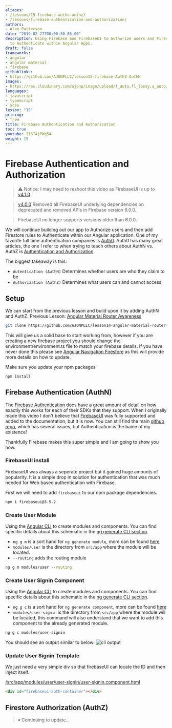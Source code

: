 ```yaml
---
aliases:
- /lessons/15-firebase-authn-authz/
- /lessons/firebase-authentication-and-authorization/
authors:
- Alex Patterson
date: "2019-02-27T00:00:50-05:00"
description: Using Firebase and FirebaseUI to Authorize users and Firestore rules
  to Authenticate within Angular Apps.
draft: false
frameworks:
- angular
- angular material
- firebase
githublinks:
- https://github.com/AJONPLLC/lesson15-firebase-AuthZ-AuthN
images:
- https://res.cloudinary.com/ajonp/image/upload/f_auto,fl_lossy,q_auto/v1551289217/ajonp-ajonp-com/15-firebase-authz-authn/firebase-AuthZ-AuthN.jpg
languages:
- javascript
- typescript
- scss
lesson: "15"
pricing:
- free
title: Firebase Authentication and Authorization
toc: true
youtube: II6TAjPWg54
weight: 15
---
```


# Firebase Authentication and Authorization

> ⚠️ Notice: I may need to reshoot this video as FirebaseUI is up to [v4.1.0](https://github.com/firebase/firebaseui-web/releases/tag/v4.1.0)

> [v4.0.0](https://github.com/firebase/firebaseui-web/releases/tag/v4.0.0) Removed all FirebaseUI underlying dependencies on deprecated and removed APIs in Firebase version 6.0.0. 

> FirebaseUI no longer supports versions older than 6.0.0.

We will continue building out our app to Authorize users and then add Firestore rules to Authenticate within our Angular application. One of my favorite full time authentication companies is [Auth0](https://auth0.com/). Auth0 has many great articles, the one I refer to when trying to teach others about AuthN vs. AuthZ is [Authentication and Authorization](https://auth0.com/docs/authorization/concepts/authz-and-authn). 

The biggest takeaway is this:
- `Autentication (AuthN)` Determines whether users are who they claim to be
- `Authorization (AuthZ)` Determines what users can and cannot access

## Setup
We can start from the previous lesson and build upon it by adding AuthN and AuthZ.
Previous Lesson: [Angular Material Router Awareness](https://github.com/AJONPLLC/lesson14-angular-material-router-awareness)

```sh
git clone https://github.com/AJONPLLC/lesson14-angular-material-router-awareness.git
```
This will give us a solid base to start working from, however if you are creating a new firebase project you should change the environment/environment.ts file to match your firebase details. If you have never done this please see [Angular Navigation Firestore](https://ajonp.com/lessons/11-angular-navigation-firestore/) as this will provide more details on how to update.

Make sure you update your npm packages
```sh
npm install
```

## Firebase Authentication (AuthN)

The [Firebase Authentication](https://firebase.google.com/docs/auth/) docs have a great amount of detail on how exactly this works for each of their SDKs that they support. When I originally made this video I don't believe that [FirebaseUI](https://firebase.google.com/docs/auth/web/firebaseui) was fully supported and added to the documentation, but it is now. You can still find the main [github repo](https://github.com/firebase/firebaseui-web), which has several issues, but Authentication is the baine of my existence!

Thankfully Firebase makes this super simple and I am going to show you how.

### FirebaseUI install
FirebaseUI was always a seperate project but it gained huge amounts of popularity. It is a simple drop in solution for authentication that was much needed for Web based authentication with Firebase. 

First we will need to add `firebaseui` to our npm package dependencies.

```sh
npm i firebaseui@3.5.2
```

### Create User Module

Using the [Angular CLI](https://angular.io/cli) to create modules and components. You can find specific details about this schematic in the [ng generate CLI section](https://angular.io/cli/generate).

- `ng g m` is a sort hand for `ng generate module`, more can be found [here](https://angular.io/cli/generate#module)
- `modules/user` is the directory from `src/app` where the module will be located.
- `--routing` adds the routing module

```sh
ng g m modules/user --routing
```

### Create User Signin Component

Using the [Angular CLI](https://angular.io/cli) to create modules and components. You can find specific details about this schematic in the [ng generate CLI section](https://angular.io/cli/generate).

- `ng g c` is a sort hand for `ng generate component`, more can be found [here](https://angular.io/cli/generate#component)
- `modules/user-signin` is the directory from `src/app` where the module will be located, this command will also understand that we want to add this component to the already generated module.

```sh
ng g c modules/user-signin
```

You should see an output similar to below:
![cli output](https://res.cloudinary.com/ajonp/image/upload/ajonp-ajonp-com/15-firebase-authz-authn/Screen_Shot_2019-08-21_at_8.20.39_PM.png)

### Update User Signin Template

We just need a very simple div so that firebaseUI can locate the ID and then inject itself.

[/src/app/modules/user/user-signin/user-signin.component.html](https://github.com/AJONPLLC/lesson15-firebase-AuthZ-AuthN/blob/47f8096c133371ac5d9116c0622abc01d553f100/src/app/modules/user/user-signin/user-signin.component.html#L1)
```html
<div id="firebaseui-auth-container"></div>
```

## Firestore Authorization (AuthZ)

> ⏸ Continuing to update...